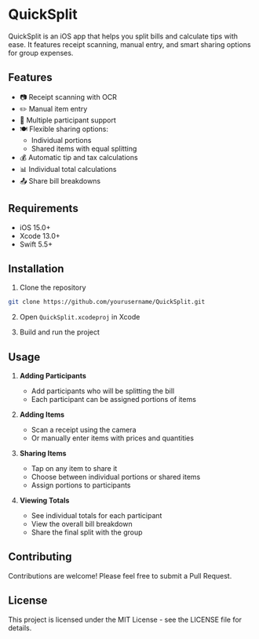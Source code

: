 # QuickSplit

QuickSplit is an iOS app that helps you split bills and calculate tips with ease. It features receipt scanning, manual entry, and smart sharing options for group expenses.

## Features

- 📷 Receipt scanning with OCR
- ✏️ Manual item entry
- 👥 Multiple participant support
- 🍽️ Flexible sharing options:
  - Individual portions
  - Shared items with equal splitting
- 💰 Automatic tip and tax calculations
- 📊 Individual total calculations
- 📤 Share bill breakdowns

## Requirements

- iOS 15.0+
- Xcode 13.0+
- Swift 5.5+

## Installation

1. Clone the repository
```bash
git clone https://github.com/yourusername/QuickSplit.git
```

2. Open `QuickSplit.xcodeproj` in Xcode

3. Build and run the project

## Usage

1. **Adding Participants**
   - Add participants who will be splitting the bill
   - Each participant can be assigned portions of items

2. **Adding Items**
   - Scan a receipt using the camera
   - Or manually enter items with prices and quantities

3. **Sharing Items**
   - Tap on any item to share it
   - Choose between individual portions or shared items
   - Assign portions to participants

4. **Viewing Totals**
   - See individual totals for each participant
   - View the overall bill breakdown
   - Share the final split with the group

## Contributing

Contributions are welcome! Please feel free to submit a Pull Request.

## License

This project is licensed under the MIT License - see the LICENSE file for details. 